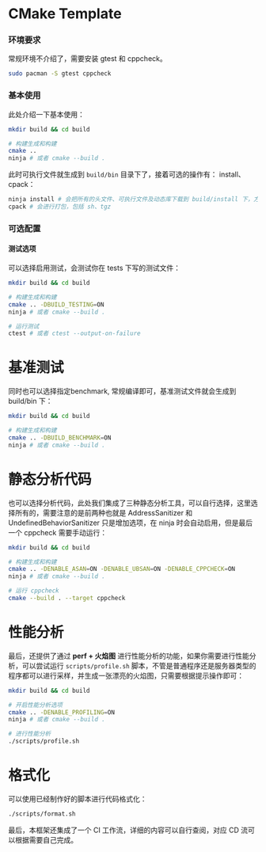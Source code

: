 # CMake Template

### 环境要求

常规环境不介绍了，需要安装 gtest 和 cppcheck。

```bash
sudo pacman -S gtest cppcheck
```

### 基本使用

此处介绍一下基本使用：

```bash
mkdir build && cd build

# 构建生成和构建
cmake ..
ninja # 或者 cmake --build .
```

此时可执行文件就生成到 `build/bin` 目录下了，接着可选的操作有： install、cpack：

```bash
ninja install # 会把所有的头文件、可执行文件及动态库下载到 build/install 下，方便部署到服务器上
cpack # 会进行打包，包括 sh、tgz
```

### 可选配置

#### 测试选项

可以选择启用测试，会测试你在 tests 下写的测试文件：

```bash
mkdir build && cd build

# 构建生成和构建
cmake .. -DBUILD_TESTING=ON
ninja # 或者 cmake --build .

# 运行测试
ctest # 或者 ctest --output-on-failure
```

# 基准测试

同时也可以选择指定benchmark, 常规编译即可，基准测试文件就会生成到 build/bin 下：

```bash
mkdir build && cd build

# 构建生成和构建
cmake .. -DBUILD_BENCHMARK=ON
ninja # 或者 cmake --build .
```

# 静态分析代码

也可以选择分析代码，此处我们集成了三种静态分析工具，可以自行选择，这里选择所有的，需要注意的是前两种也就是 AddressSanitizer 和 UndefinedBehaviorSanitizer 只是增加选项，在 ninja 时会自动启用，但是最后一个 cppcheck 需要手动运行：

```bash
mkdir build && cd build

# 构建生成和构建
cmake .. -DENABLE_ASAN=ON -DENABLE_UBSAN=ON -DENABLE_CPPCHECK=ON
ninja # 或者 cmake --build .

# 运行 cppcheck
cmake --build . --target cppcheck
```

# 性能分析

最后，还提供了通过 **perf + 火焰图** 进行性能分析的功能，如果你需要进行性能分析，可以尝试运行 `scripts/profile.sh` 脚本，不管是普通程序还是服务器类型的程序都可以进行采样，并生成一张漂亮的火焰图，只需要根据提示操作即可：

```bash
mkdir build && cd build

# 开启性能分析选项
cmake .. -DENABLE_PROFILING=ON
ninja # 或者 cmake --build .

# 进行性能分析
./scripts/profile.sh
```

# 格式化

可以使用已经制作好的脚本进行代码格式化：

```bash
./scripts/format.sh
```

最后，本框架还集成了一个 CI 工作流，详细的内容可以自行查阅，对应 CD 流可以根据需要自己完成。


